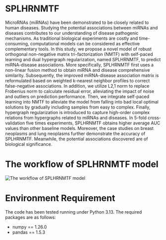 # SPLHRNMTF
MicroRNAs (miRNAs) have been demonstrated to be closely related to human diseases. Studying the potential associations between miRNAs and diseases contributes to our understanding of disease pathogenic mechanisms. As traditional biological experiments are costly and time-consuming, computational models can be considered as effective complementary tools. In this study, we propose a novel model of robust orthogonal non-negative matrix tri-factorization (NMTF) with self-paced learning and dual hypergraph regularization, named SPLHRNMTF, to predict miRNA-disease associations. More specifically, SPLHRNMTF first uses a non-linear fusion method to obtain miRNA and disease comprehensive similarity. Subsequently, the improved miRNA-disease association matrix is reformulated based on weighted k-nearest neighbor profiles to correct false-negative associations. In addition, we utilize L2,1 norm to replace Frobenius norm to calculate residual error, alleviating the impact of noise and outliers on prediction performance. Then, we integrate self-paced learning into NMTF to alleviate the model from falling into bad local optimal solutions by gradually including samples from easy to complex. Finally, hypergraph regularization is introduced to capture high-order complex relations from hypergraphs related to miRNAs and diseases. In 5-fold cross-validation five times experiments, SPLHRNMTF obtains higher average AUC values than other baseline models. Moreover, the case studies on breast neoplasms and lung neoplasms further demonstrate the accuracy of SPLHRNMTF. Meanwhile, the potential associations discovered are of biological significance.

# The workflow of SPLHRNMTF model
![The workflow of SPLHRNMTF model](https://github.com/Ouyang-Dong/SPLHRNMTF/blob/master/workflow.jpg)
# Environment Requirement
The code has been tested running under Python 3.13. The required packages are as follows:
- numpy == 1.26.0
- pandas == 1.5.3
